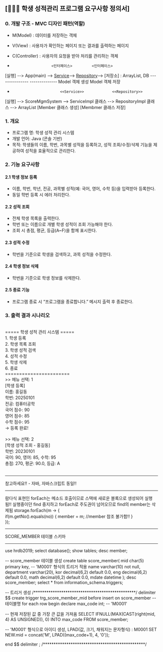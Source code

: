 ## [👩👨🧑 학생 성적관리 프로그램 요구사항 정의서]

### 0. 개발 구조 - MVC 디자인 패턴(역할)
- M(Model) : 데이터를 저장하는 객체
- V(View) : 사용자가 확인하는 페이지 또는 결과를 출력하는 페이지
- C(Controller) : 사용자의 요청을 받아 처리를 관리하는 객체
				
-						<인터페이스>			<인터페이스>
[실행] --> App(main) --> [Service](CRUD)--> [Repository](CRUD)--> [저장소] : ArrayList, DB
 						---------------   --------------
 						 Model 객체 생성     Model 객체 저장


-							<<Service>>				<<Repository>>			
[실행] --> ScoreMgmSystem --> ServiceImpl 클래스 --> RepositoryImpl 클래스 --> ArrayList
							 [Member 클래스 생성]	  [Membmer 클래스 저장]




### 1. 개요
- 프로그램 명: 학생 성적 관리 시스템
- 개발 언어: Java (콘솔 기반)
- 목적: 학생들의 이름, 학번, 과목별 성적을 등록하고, 성적 조회/수정/삭제 기능을 제공하여 성적을 효율적으로 관리한다.

### 2. 기능 요구사항
#### 2.1 학생 정보 등록
- 이름, 학번, 학년, 전공, 과목별 성적(예: 국어, 영어, 수학 등)을 입력받아 등록한다.
- 동일 학번 등록 시 에러 처리한다.

#### 2.2 성적 조회
- 전체 학생 목록을 출력한다.
- 학번 또는 이름으로 개별 학생 성적이 조회 가능해야 한다.
- 조회 시 총점, 평균, 등급(A~F)을 함께 표시한다.

#### 2.3 성적 수정
- 학번을 기준으로 학생을 검색하고, 과목 성적을 수정한다.

#### 2.4 학생 정보 삭제
- 학번을 기준으로 학생 정보를 삭제한다.

#### 2.5 종료 기능
- 프로그램 종료 시 “프로그램을 종료합니다.” 메시지 출력 후 종료한다.


### 3. 출력 결과 시나리오
<br>
===== 학생 성적 관리 시스템 =====<br>
1. 학생 등록<br>
2. 학생 목록 조회<br>
3. 학생 성적 검색<br>
4. 성적 수정<br>
5. 학생 삭제<br>
6. 종료<br>
=======================<br>
>> 메뉴 선택: 1<br>
[학생 등록]<br>
이름: 홍길동<br>
학번: 20250101<br>
전공: 컴퓨터공학<br>
국어 점수: 90<br>
영어 점수: 85<br>
수학 점수: 95<br>
→ 등록 완료!<br><br> 
>> 메뉴 선택: 2<br>
[학생 성적 조회 - 홍길동]<br>
학번: 20230101<br>
국어: 90, 영어: 85, 수학: 95<br>
총점: 270, 평균: 90.0, 등급: A<br>
<br>

**********************************
참고하세요!! - 자바, 자바스크립트 동일!!
************************************
람다식 표현인 forEach는 메소드 호출이므로 스택에 새로운 블록으로 생성되어 실행됨!!
실행중이던 find 중지하고 forEach로 주도권이 넘어오므로 find의  member는 삭제됨
storage.forEach(m -> {  
	if(m.getNo().equals(no)) {
		member = m; //member 참조 불가함!!
	}		
});



**********************************
SCORE_MEMBER 테이블 스키마
************************************

use hrdb2019;
select database();
show tables;
desc member;

-- score_member 테이블 생성
create table score_member(
	mid		char(5)		primary key,  -- 'M0001' 형식의 트리거 적용
    name	varchar(10)	not null,
    department varchar(20),
    kor		decimal(6,2) default 0.0,
    eng		decimal(6,2) default 0.0,
    math    decimal(6,2) default 0.0,
    mdate	datetime
);
desc score_member;
select * from information_schema.triggers;

-- 트리거 생성
/************************************************/
delimiter $$
create trigger trg_score_member_mid
before insert on score_member -- 테이블명
for each row
begin
declare max_code int;  --  'M0001'

-- 현재 저장된 값 중 가장 큰 값을 가져옴
SELECT IFNULL(MAX(CAST(right(mid, 4) AS UNSIGNED)), 0)
INTO max_code
FROM score_member; 

-- 'M0001' 형식으로 아이디 생성, LPAD(값, 크기, 채워지는 문자형식) : M0001
SET NEW.mid = concat('M', LPAD((max_code+1), 4, '0'));

end $$
delimiter ;
/************************************************/


















